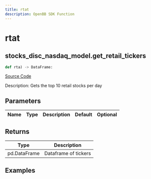 ```yaml
---
title: rtat
description: OpenBB SDK Function
---
```

# rtat

## stocks_disc_nasdaq_model.get_retail_tickers

```python
def rta) -> DataFrame:
```
[Source Code](https://github.com/OpenBB-finance/OpenBBTerminal/tree/main/openbb_terminal/decorators.py#L19)

Description: Gets the top 10 retail stocks per day

## Parameters

| Name | Type | Description | Default | Optional |
| ---- | ---- | ----------- | ------- | -------- |

## Returns

| Type | Description |
| ---- | ----------- |
| pd.DataFrame | Dataframe of tickers |

## Examples

